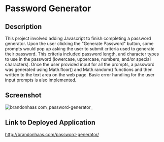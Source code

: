 # Password Generator

## Description
This project involved adding Javascript to finish completing a password generator. Upon the user clicking the "Generate Password" button, some prompts would pop up asking the user to submit criteria used to generate their password. This criteria included password length, and character types to use in the password (lowercase, uppercase, numbers, and/or special characters). Once the user provided input for all the prompts, a password was generated using Math.floor() and Math.random() functions and then written to the text area on the web page. Basic error handling for the user input prompts is also implemented.

## Screenshot
![brandonhaas com_password-generator_](https://user-images.githubusercontent.com/26229422/172954974-f3067bf8-23cc-4ca8-af26-f71a1bf1d3d0.png)

## Link to Deployed Application
http://brandonhaas.com/password-generator/
